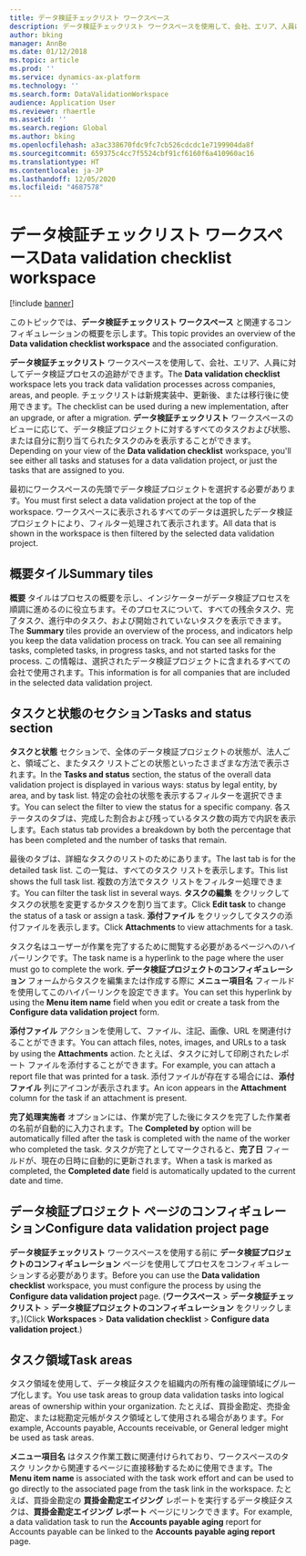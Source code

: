 ```yaml
---
title: データ検証チェックリスト ワークスペース
description: データ検証チェックリスト ワークスペースを使用して、会社、エリア、人員に対してデータ検証プロセスの追跡ができます。 チェックリストは新規実装中、更新後、または移行後に使用できます。
author: bking
manager: AnnBe
ms.date: 01/12/2018
ms.topic: article
ms.prod: ''
ms.service: dynamics-ax-platform
ms.technology: ''
ms.search.form: DataValidationWorkspace
audience: Application User
ms.reviewer: rhaertle
ms.assetid: ''
ms.search.region: Global
ms.author: bking
ms.openlocfilehash: a3ac338670fdc9fc7cb526cdcdc1e7199904da8f
ms.sourcegitcommit: 659375c4cc7f5524cbf91cf6160f6a410960ac16
ms.translationtype: HT
ms.contentlocale: ja-JP
ms.lasthandoff: 12/05/2020
ms.locfileid: "4687578"
---
```

# <a name="data-validation-checklist-workspace"></a><span data-ttu-id="3b617-104">データ検証チェックリスト ワークスペース</span><span class="sxs-lookup"><span data-stu-id="3b617-104">Data validation checklist workspace</span></span>

[!include [banner](../includes/banner.md)]

<span data-ttu-id="3b617-105">このトピックでは、**データ検証チェックリスト ワークスペース** と関連するコンフィギュレーションの概要を示します。</span><span class="sxs-lookup"><span data-stu-id="3b617-105">This topic provides an overview of the **Data validation checklist workspace** and the associated configuration.</span></span>

<span data-ttu-id="3b617-106">**データ検証チェックリスト** ワークスペースを使用して、会社、エリア、人員に対してデータ検証プロセスの追跡ができます。</span><span class="sxs-lookup"><span data-stu-id="3b617-106">The **Data validation checklist** workspace lets you track data validation processes across companies, areas, and people.</span></span> <span data-ttu-id="3b617-107">チェックリストは新規実装中、更新後、または移行後に使用できます。</span><span class="sxs-lookup"><span data-stu-id="3b617-107">The checklist can be used during a new implementation, after an upgrade, or after a migration.</span></span> <span data-ttu-id="3b617-108">**データ検証チェックリスト** ワークスペースのビューに応じて、データ検証プロジェクトに対するすべてのタスクおよび状態、または自分に割り当てられたタスクのみを表示することができます。</span><span class="sxs-lookup"><span data-stu-id="3b617-108">Depending on your view of the **Data validation checklist** workspace, you'll see either all tasks and statuses for a data validation project, or just the tasks that are assigned to you.</span></span>

<span data-ttu-id="3b617-109">最初にワークスペースの先頭でデータ検証プロジェクトを選択する必要があります。</span><span class="sxs-lookup"><span data-stu-id="3b617-109">You must first select a data validation project at the top of the workspace.</span></span> <span data-ttu-id="3b617-110">ワークスペースに表示されるすべてのデータは選択したデータ検証プロジェクトにより、フィルター処理されて表示されます。</span><span class="sxs-lookup"><span data-stu-id="3b617-110">All data that is shown in the workspace is then filtered by the selected data validation project.</span></span>

## <a name="summary-tiles"></a><span data-ttu-id="3b617-111">概要タイル</span><span class="sxs-lookup"><span data-stu-id="3b617-111">Summary tiles</span></span>

<span data-ttu-id="3b617-112">**概要** タイルはプロセスの概要を示し、インジケーターがデータ検証プロセスを順調に進めるのに役立ちます。そのプロセスについて、すべての残余タスク、完了タスク、進行中のタスク、および開始されていないタスクを表示できます。</span><span class="sxs-lookup"><span data-stu-id="3b617-112">The **Summary** tiles provide an overview of the process, and indicators help you keep the data validation process on track. You can see all remaining tasks, completed tasks, in progress tasks, and not started tasks for the process.</span></span> <span data-ttu-id="3b617-113">この情報は、選択されたデータ検証プロジェクトに含まれるすべての会社で使用されます。</span><span class="sxs-lookup"><span data-stu-id="3b617-113">This information is for all companies that are included in the selected data validation project.</span></span>

## <a name="tasks-and-status-section"></a><span data-ttu-id="3b617-114">タスクと状態のセクション</span><span class="sxs-lookup"><span data-stu-id="3b617-114">Tasks and status section</span></span>

<span data-ttu-id="3b617-115">**タスクと状態** セクションで、全体のデータ検証プロジェクトの状態が、法人ごと、領域ごと、またタスク リストごとの状態といったさまざまな方法で表示されます。</span><span class="sxs-lookup"><span data-stu-id="3b617-115">In the **Tasks and status** section, the status of the overall data validation project is displayed in various ways: status by legal entity, by area, and by task list.</span></span> <span data-ttu-id="3b617-116">特定の会社の状態を表示するフィルターを選択できます。</span><span class="sxs-lookup"><span data-stu-id="3b617-116">You can select the filter to view the status for a specific company.</span></span> <span data-ttu-id="3b617-117">各ステータスのタブは、完成した割合および残っているタスク数の両方で内訳を表示します。</span><span class="sxs-lookup"><span data-stu-id="3b617-117">Each status tab provides a breakdown by both the percentage that has been completed and the number of tasks that remain.</span></span>

<span data-ttu-id="3b617-118">最後のタブは、詳細なタスクのリストのためにあります。</span><span class="sxs-lookup"><span data-stu-id="3b617-118">The last tab is for the detailed task list.</span></span> <span data-ttu-id="3b617-119">この一覧は、すべてのタスク リストを表示します。</span><span class="sxs-lookup"><span data-stu-id="3b617-119">This list shows the full task list.</span></span>
<span data-ttu-id="3b617-120">複数の方法でタスク リストをフィルター処理できます。</span><span class="sxs-lookup"><span data-stu-id="3b617-120">You can filter the task list in several ways.</span></span> <span data-ttu-id="3b617-121">**タスクの編集** をクリックしてタスクの状態を変更するかタスクを割り当てます。</span><span class="sxs-lookup"><span data-stu-id="3b617-121">Click **Edit task** to change the status of a task or assign a task.</span></span> <span data-ttu-id="3b617-122">**添付ファイル** をクリックしてタスクの添付ファイルを表示します。</span><span class="sxs-lookup"><span data-stu-id="3b617-122">Click **Attachments** to view attachments for a task.</span></span>

<span data-ttu-id="3b617-123">タスク名はユーザーが作業を完了するために閲覧する必要があるページへのハイパーリンクです。</span><span class="sxs-lookup"><span data-stu-id="3b617-123">The task name is a hyperlink to the page where the user must go to complete the work.</span></span> <span data-ttu-id="3b617-124">**データ検証プロジェクトのコンフィギュレーション** フォームからタスクを編集または作成する際に **メニュー項目名** フィールド を使用してこのハイパーリンクを設定できます。</span><span class="sxs-lookup"><span data-stu-id="3b617-124">You can set this hyperlink by using the **Menu item name** field when you edit or create a task from the **Configure data validation project** form.</span></span>

<span data-ttu-id="3b617-125">**添付ファイル** アクションを使用して、ファイル、注記、画像、URL を関連付けることができます。</span><span class="sxs-lookup"><span data-stu-id="3b617-125">You can attach files, notes, images, and URLs to a task by using the **Attachments** action.</span></span> <span data-ttu-id="3b617-126">たとえば、タスクに対して印刷されたレポート ファイルを添付することができます。</span><span class="sxs-lookup"><span data-stu-id="3b617-126">For example, you can attach a report file that was printed for a task.</span></span> <span data-ttu-id="3b617-127">添付ファイルが存在する場合には、**添付ファイル** 列にアイコンが表示されます。</span><span class="sxs-lookup"><span data-stu-id="3b617-127">An icon appears in the **Attachment** column for the task if an attachment is present.</span></span>

<span data-ttu-id="3b617-128">**完了処理実施者** オプションには、作業が完了した後にタスクを完了した作業者の名前が自動的に入力されます。</span><span class="sxs-lookup"><span data-stu-id="3b617-128">The **Completed by** option will be automatically filled after the task is completed with the name of the worker who completed the task.</span></span> <span data-ttu-id="3b617-129">タスクが完了としてマークされると、**完了日** フィールドが、現在の日時に自動的に更新されます。</span><span class="sxs-lookup"><span data-stu-id="3b617-129">When a task is marked as completed, the **Completed date** field is automatically updated to the current date and time.</span></span>

## <a name="configure-data-validation-project-page"></a><span data-ttu-id="3b617-130">データ検証プロジェクト ページのコンフィギュレーション</span><span class="sxs-lookup"><span data-stu-id="3b617-130">Configure data validation project page</span></span>

<span data-ttu-id="3b617-131">**データ検証チェックリスト** ワークスペースを使用する前に **データ検証プロジェクトのコンフィギュレーション** ページを使用してプロセスをコンフィギュレーションする必要があります。</span><span class="sxs-lookup"><span data-stu-id="3b617-131">Before you can use the **Data validation checklist** workspace, you must configure the process by using the **Configure data validation project** page.</span></span> <span data-ttu-id="3b617-132">(**ワークスペース** \> **データ検証チェックリスト** \> **データ検証プロジェクトのコンフィギュレーション** をクリックします。)</span><span class="sxs-lookup"><span data-stu-id="3b617-132">(Click **Workspaces** \> **Data validation checklist** \> **Configure data validation project**.)</span></span>

## <a name="task-areas"></a><span data-ttu-id="3b617-133">タスク領域</span><span class="sxs-lookup"><span data-stu-id="3b617-133">Task areas</span></span>

<span data-ttu-id="3b617-134">タスク領域を使用して、データ検証タスクを組織内の所有権の論理領域にグループ化します。</span><span class="sxs-lookup"><span data-stu-id="3b617-134">You use task areas to group data validation tasks into logical areas of ownership within your organization.</span></span> <span data-ttu-id="3b617-135">たとえば、買掛金勘定、売掛金勘定、または総勘定元帳がタスク領域として使用される場合があります。</span><span class="sxs-lookup"><span data-stu-id="3b617-135">For example, Accounts payable, Accounts receivable, or General ledger might be used as task areas.</span></span>

<span data-ttu-id="3b617-136">**メニュー項目名** はタスク作業工数に関連付けられており、ワークスペースのタスク リンクから関連するページに直接移動するために使用できます。</span><span class="sxs-lookup"><span data-stu-id="3b617-136">The **Menu item name** is associated with the task work effort and can be used to go directly to the associated page from the task link in the workspace.</span></span> <span data-ttu-id="3b617-137">たとえば、買掛金勘定の **買掛金勘定エイジング** レポートを実行するデータ検証タスクは、**買掛金勘定エイジング レポート** ページにリンクできます。</span><span class="sxs-lookup"><span data-stu-id="3b617-137">For example, a data validation task to run the **Accounts payable aging** report for Accounts payable can be linked to the **Accounts payable aging report** page.</span></span>
